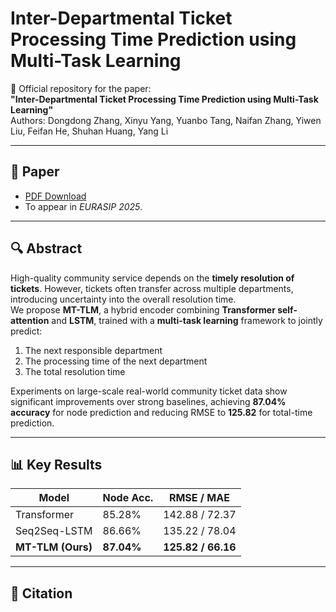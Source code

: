 # Inter-Departmental Ticket Processing Time Prediction using Multi-Task Learning

📄 Official repository for the paper:  
**"Inter-Departmental Ticket Processing Time Prediction using Multi-Task Learning"**  
Authors: Dongdong Zhang, Xinyu Yang, Yuanbo Tang, Naifan Zhang, Yiwen Liu, Feifan He, Shuhan Huang, Yang Li  

---

## 📘 Paper
- [PDF Download](./paper.pdf)  <!-- 这里可以放本地路径，也可以替换成 arXiv / 会议链接 -->
- To appear in *EURASIP 2025*.  

---

## 🔍 Abstract
High-quality community service depends on the **timely resolution of tickets**. However, tickets often transfer across multiple departments, introducing uncertainty into the overall resolution time.  
We propose **MT-TLM**, a hybrid encoder combining **Transformer self-attention** and **LSTM**, trained with a **multi-task learning** framework to jointly predict:  

1. The next responsible department  
2. The processing time of the next department  
3. The total resolution time  

Experiments on large-scale real-world community ticket data show significant improvements over strong baselines, achieving **87.04% accuracy** for node prediction and reducing RMSE to **125.82** for total-time prediction.

---

## 📊 Key Results
| Model            | Node Acc. | RMSE / MAE |
|------------------|-----------|------------|
| Transformer      | 85.28%    | 142.88 / 72.37 |
| Seq2Seq-LSTM     | 86.66%    | 135.22 / 78.04 |
| **MT-TLM (Ours)** | **87.04%** | **125.82 / 66.16** |

---

## 📌 Citation
